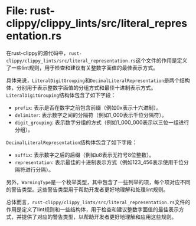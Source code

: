 # File: rust-clippy/clippy_lints/src/literal_representation.rs

在rust-clippy的源代码中，`rust-clippy/clippy_lints/src/literal_representation.rs`这个文件的作用是定义了一些lint规则，用于检查和建议有关整数字面值的最佳表示方式。

具体来说，`LiteralDigitGrouping`和`DecimalLiteralRepresentation`是两个结构体，分别用于表示整数字面值的分组方式和最佳十进制表示方式。`LiteralDigitGrouping`结构体包含了如下字段：

- `prefix`: 表示是否在数字之前包含前缀（例如0x表示十六进制）。
- `delimiter`: 表示数字之间的分隔符（例如1_000表示千位分隔符）。
- `digit_grouping`: 表示数字分组的方式（例如1_000_000表示以三位一组进行分组）。

`DecimalLiteralRepresentation`结构体包含了如下字段：

- `suffix`: 表示数字之后的后缀（例如u8表示无符号8位整数）。
- `representation`: 表示最佳的十进制表示方式（例如123_456表示使用千位分隔符进行分隔）。

另外，`WarningType`是一个枚举类型，其中包含了一些列举的项，每个项对应不同的警告类型。这些警告类型用于帮助开发者更好地理解和处理lint规则。

总体而言，`rust-clippy/clippy_lints/src/literal_representation.rs`文件的作用是定义了lint规则和一些结构体，用于检查和建议整数字面值的最佳表示方式，并提供了对应的警告类型，以帮助开发者更好地理解和应用这些规则。

